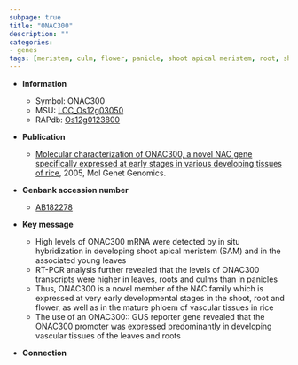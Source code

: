 ```yaml
---
subpage: true
title: "ONAC300"
description: ""
categories:
- genes
tags: [meristem, culm, flower, panicle, shoot apical meristem, root, shoot]
---
```


* **Information**  
    + Symbol: ONAC300  
    + MSU: [LOC_Os12g03050](http://rice.plantbiology.msu.edu/cgi-bin/ORF_infopage.cgi?orf=LOC_Os12g03050)  
    + RAPdb: [Os12g0123800](http://rapdb.dna.affrc.go.jp/viewer/gbrowse_details/irgsp1?name=Os12g0123800)  

* **Publication**  
    + [Molecular characterization of ONAC300, a novel NAC gene specifically expressed at early stages in various developing tissues of rice](http://www.ncbi.nlm.nih.gov/pubmed?term=Molecular+characterization+of+ONAC300,+a+novel+NAC+gene+specifically+expressed+at+early+stages+in+various+developing+tissues+of+rice%5BTitle%5D), 2005, Mol Genet Genomics.

* **Genbank accession number**  
    + [AB182278](http://www.ncbi.nlm.nih.gov/nuccore/AB182278)

* **Key message**  
    + High levels of ONAC300 mRNA were detected by in situ hybridization in developing shoot apical meristem (SAM) and in the associated young leaves
    + RT-PCR analysis further revealed that the levels of ONAC300 transcripts were higher in leaves, roots and culms than in panicles
    + Thus, ONAC300 is a novel member of the NAC family which is expressed at very early developmental stages in the shoot, root and flower, as well as in the mature phloem of vascular tissues in rice
    + The use of an ONAC300:: GUS reporter gene revealed that the ONAC300 promoter was expressed predominantly in developing vascular tissues of the leaves and roots

* **Connection**  



